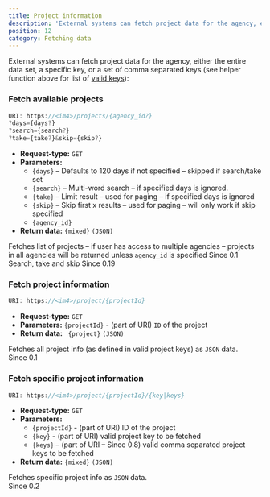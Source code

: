 ```yaml
---
title: Project information
description: 'External systems can fetch project data for the agency, either the entire data set, a specific key, or a set of comma separated keys'
position: 12
category: Fetching data
---
```


External systems can fetch project data for the agency, either the entire data set, a specific key, or a set of comma separated keys (see helper function above for list of [valid keys](/updating-data/file-uploading#helper-functions)):

### Fetch available projects

```js
URI: https://<im4>/projects/{agency_id?}
?days={days?}
?search={search?}
?take={take?}&skip={skip?}
```

- **Request-type:** `GET`
- **Parameters:**
  - `{days}` – Defaults to 120 days if not specified – skipped if search/take set
  - `{search}` – Multi-word search – if specified days is ignored.
  - `{take}` – Limit result – used for paging – if specified days is ignored
  - `{skip}` – Skip first x results – used for paging – will only work if skip specified
  - `{agency_id}`
- **Return data:**
  `{mixed}` `(JSON)`

Fetches list of projects – if user has access to multiple agencies – projects in all agencies will be returned unless `agency_id` is specified <badge>Since 0.1</badge> <br>
Search, take and skip <badge>Since 0.19</badge> <br>

### Fetch project information

```js
URI: https://<im4>/project/{projectId}
```

- **Request-type:** `GET`
- **Parameters:** `{projectId}` - (part of URI) `ID` of the project
- **Return data:** ` {project}` `(JSON)`

Fetches all project info (as defined in valid project keys) as `JSON` data.  
<badge>Since 0.1</badge>

### Fetch specific project information

```js
URI: https://<im4>/project/{projectId}/{key|keys}
```

- **Request-type:** `GET`
- **Parameters:**
  - `{projectId}` - (part of URI) ID of the project
  - `{key}` - (part of URI) valid project key to be fetched
  - `{keys}` – (part of URI – <badge>Since 0.8</badge>) valid comma separated project keys to be fetched
- **Return data:**
  `{mixed}` `(JSON)`

Fetches specific project info as `JSON` data.  
<badge>Since 0.2</badge>
